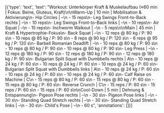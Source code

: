[{'type': 'text', 'text': "Workout: Unterkörper Kraft & Muskelaufbau (≈60 min | Fokus: Beine, Gluteus, Kraft)\n\nWarm-Up | 10 min | Mobilisation & Aktivierung\n- Hip Circles | –\n    - 15 reps\n- Leg Swings Front-to-Back rechts | –\n    - 10 reps\n- Leg Swings Front-to-Back links | –\n    - 10 reps\n- Air Squat | –\n    - 15 reps\n- Inchworm Walkout | –\n    - 5 reps\n\nMain | 45 min | Kraft & Hypertrophie-Fokus\n- Back Squat | –\n    - 12 reps @ 80 kg / P: 90 s\n    - 10 reps @ 85 kg / P: 90 s\n    - 8 reps @ 90 kg / P: 120 s\n    - 6 reps @ 95 kg / P: 120 s\n- Barbell Romanian Deadlift | –\n    - 10 reps @ 80 kg / P: 90 s\n    - 10 reps @ 80 kg / P: 90 s\n    - 10 reps @ 80 kg / P: 90 s\n- Leg Press | –\n    - 12 reps @ 180 kg / P: 90 s\n    - 12 reps @ 180 kg / P: 90 s\n    - 12 reps @ 180 kg / P: 90 s\n- Bulgarian Split Squat with Dumbbells rechts | A\n    - 10 reps @ 24 kg / P: 60 s\n    - 10 reps @ 24 kg / P: 60 s\n    - 10 reps @ 24 kg / P: 60 s\n- Bulgarian Split Squat with Dumbbells links | A\n    - 10 reps @ 24 kg / P: 60 s\n    - 10 reps @ 24 kg / P: 60 s\n    - 10 reps @ 24 kg / P: 60 s\n- Calf Raise on Machine | C\n    - 15 reps @ 80 kg / P: 60 s\n    - 15 reps @ 80 kg / P: 60 s\n    - 15 reps @ 80 kg / P: 60 s\n- Reverse Crunch | C\n    - 15 reps / P: 60 s\n    - 15 reps / P: 60 s\n    - 15 reps / P: 60 s\n\nCool-Down | 5 min | Dehnung & Entspannung\n- Pigeon Pose rechts | –\n    - 30 s\n- Pigeon Pose links | –\n    - 30 s\n- Standing Quad Stretch rechts | –\n    - 30 s\n- Standing Quad Stretch links | –\n    - 30 s\n- Child's Pose | –\n    - 60 s", 'annotations': []}]
